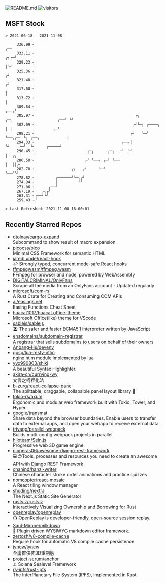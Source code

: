 ![README.md](https://github.com/Gerhut/Gerhut/workflows/README.md/badge.svg)
![visitors](https://visitors.vercel.app/Gerhut/Gerhut?token=8cf69d1f6813d272ef062726b6070c9be4ff72038cfe5a7ded7384a8da65d866)

## MSFT Stock

```
> 2021-06-18 - 2021-11-08

     336.99 ┤                                                                                                ╭── 
     333.11 ┤                                                                                            ╭╮╭─╯   
     329.23 ┤                                                                                            │╰╯     
     325.36 ┤                                                                                           ╭╯       
     321.48 ┤                                                                                          ╭╯        
     317.60 ┤                                                                                          │         
     313.72 ┤                                                                                          │         
     309.84 ┤                                                                                      ╭─╮╭╯         
     305.97 ┤                                            ╭╮              ╭─╮                    ╭──╯ ╰╯          
     302.09 ┤                                           ╭╯╰─╮ ╭────╮     │ │                  ╭─╯                
     298.21 ┤                                          ╭╯   ╰─╯    ╰──╮╭─╯ ╰╮ ╭──╮            │                  
     294.33 ┤                                      ╭──╮│              ╰╯    ╰─╯  ╰╮     ╭─────╯                  
     290.45 ┤                       ╭─╮      ╭─╮  ╭╯  ╰╯                          │  ╭╮ │                        
     286.58 ┤                      ╭╯ ╰──╮ ╭─╯ ╰──╯                               │  ││╭╯                        
     282.70 ┤                ╭╮   ╭╯     ╰─╯                                      ╰──╯╰╯                         
     278.82 ┤         ╭──────╯╰─╮╭╯                                                                              
     274.94 ┤         │         ╰╯                                                                               
     271.06 ┤      ╭──╯                                                                                          
     267.19 ┤   ╭╮╭╯                                                                                             
     263.31 ┤╭──╯╰╯                                                                                              
     259.43 ┼╯                                                                                                   

> Last Refreshed: 2021-11-08 16:00:01
```

## Recently Starred Repos

- [dtolnay/cargo-expand](https://github.com/dtolnay/cargo-expand)  
  Subcommand to show result of macro expansion
- [picocss/pico](https://github.com/picocss/pico)  
  Minimal CSS Framework for semantic HTML
- [jaredLunde/react-hook](https://github.com/jaredLunde/react-hook)  
  ↩ Strongly typed, concurrent mode-safe React hooks
- [ffmpegwasm/ffmpeg.wasm](https://github.com/ffmpegwasm/ffmpeg.wasm)  
  FFmpeg for browser and node, powered by WebAssembly
- [DIGITALCRIMINAL/OnlyFans](https://github.com/DIGITALCRIMINAL/OnlyFans)  
  Scrape all the media from an OnlyFans account - Updated regularly
- [microsoft/com-rs](https://github.com/microsoft/com-rs)  
  A Rust Crate for Creating and Consuming COM APIs
- [ai/easings.net](https://github.com/ai/easings.net)  
  Easing Functions Cheat Sheet
- [huacat1017/huacat.office-theme](https://github.com/huacat1017/huacat.office-theme)  
  Microsoft Office(like) theme for VScode
- [sablejs/sablejs](https://github.com/sablejs/sablejs)  
  🏖️ The safer and faster ECMA5.1 interpreter written by JavaScript
- [ensdomains/subdomain-registrar](https://github.com/ensdomains/subdomain-registrar)  
  A registrar that sells subdomains to users on behalf of their owners
- [Anbang-Hu/devenv](https://github.com/Anbang-Hu/devenv)  
- [gosp/lua-resty-ntlm](https://github.com/gosp/lua-resty-ntlm)  
  nginx ntlm module implemented by lua
- [yyx990803/shiki](https://github.com/yyx990803/shiki)  
  A beautiful Syntax Highlighter.
- [akira-cn/currying-wy](https://github.com/akira-cn/currying-wy)  
  文言之柯裡化法
- [b-zurg/react-collapse-pane](https://github.com/b-zurg/react-collapse-pane)  
  The splittable, draggable, collapsible panel layout library 🎉
- [tokio-rs/axum](https://github.com/tokio-rs/axum)  
  Ergonomic and modular web framework built with Tokio, Tower, and Hyper
- [google/transmat](https://github.com/google/transmat)  
  Share data beyond the browser boundaries. Enable users to transfer data to external apps, and open your webapp to receive external data.
- [trivago/parallel-webpack](https://github.com/trivago/parallel-webpack)  
  Builds multi-config webpack projects in parallel
- [hiloteam/Sein.js](https://github.com/hiloteam/Sein.js)  
  Progressive web 3D game engine.
- [nioperas06/awesome-django-rest-framework](https://github.com/nioperas06/awesome-django-rest-framework)  
   💻😍Tools, processes and resources you need to create an awesome API with Django REST Framework
- [chanind/hanzi-writer](https://github.com/chanind/hanzi-writer)  
  Chinese character stroke order animations and practice quizzes
- [nomcopter/react-mosaic](https://github.com/nomcopter/react-mosaic)  
  A React tiling window manager
- [shuding/nextra](https://github.com/shuding/nextra)  
  The Next.js Static Site Generator
- [rustviz/rustviz](https://github.com/rustviz/rustviz)  
  Interactively Visualizing Ownership and Borrowing for Rust
- [openreplay/openreplay](https://github.com/openreplay/openreplay)  
  :tv: OpenReplay is developer-friendly, open-source session replay.
- [Saul-Mirone/milkdown](https://github.com/Saul-Mirone/milkdown)  
  🍼 Plugin driven WYSIWYG  markdown editor framework.
- [zertosh/v8-compile-cache](https://github.com/zertosh/v8-compile-cache)  
  Require hook for automatic V8 compile cache persistence
- [jynew/jynew](https://github.com/jynew/jynew)  
  金庸群侠传3D重制版
- [project-serum/anchor](https://github.com/project-serum/anchor)  
  ⚓ Solana Sealevel Framework
- [rs-ipfs/rust-ipfs](https://github.com/rs-ipfs/rust-ipfs)  
  The InterPlanetary File System (IPFS), implemented in Rust.
